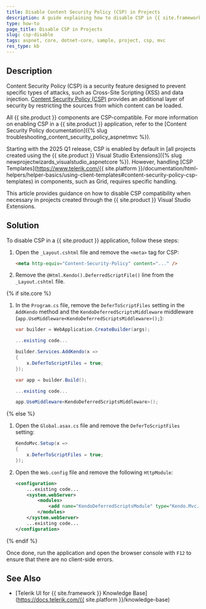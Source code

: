 ```yaml
---
title: Disable Content Security Policy (CSP) in Projects
description: A guide explaining how to disable CSP in {{ site.framework }} applications created through the {{ site.product }} Visual Studio Extensions.
type: how-to
page_title: Disable CSP in Projects
slug: csp-disable
tags: aspnet, core, dotnet-core, sample, project, csp, mvc
res_type: kb
---
```


## Description

Content Security Policy (CSP) is a security feature designed to prevent specific types of attacks, such as Cross-Site Scripting (XSS) and data injection. [Content Security Policy (CSP)](https://developer.mozilla.org/en-US/docs/Web/HTTP/Guides/CSP) provides an additional layer of security by restricting the sources from which content can be loaded.

All {{ site.product }} components are CSP-compatible. For more information on enabling CSP in a {{ site.product }} application, refer to the [Content Security Policy documentation]({% slug troubleshooting_content_security_policy_aspnetmvc %}).

Starting with the 2025 Q1 release, CSP is enabled by default in [all projects created using the {{ site.product }} Visual Studio Extensions]({% slug newprojectwizards_visualstudio_aspnetcore %}). However, handling [CSP Templates](https://www.telerik.com/{{ site.platform }}/documentation/html-helpers/helper-basics/using-client-templates#content-security-policy-csp-templates) in components, such as Grid, requires specific handling.

This article provides guidance on how to disable CSP compatibility when necessary in projects created through the {{ site.product }} Visual Studio Extensions.

## Solution

To disable CSP in a {{ site.product }} application, follow these steps:

1. Open the `_Layout.cshtml` file and remove the `<meta>` tag for CSP:

    ```HTML
    <meta http-equiv="Content-Security-Policy" content="..." />
    ```

1. Remove the `@Html.Kendo().DeferredScriptFile()` line from the `_Layout.cshtml` file.

{% if site.core %}
1. In the `Program.cs` file, remove the `DeferToScriptFiles` setting in the `AddKendo` method and the `KendoDeferredScriptsMiddleware` middleware (`app.UseMiddleware<KendoDeferredScriptsMiddleware>();`):

    ```C#
    var builder = WebApplication.CreateBuilder(args);

    ...existing code...

    builder.Services.AddKendo(x =>
    {
        x.DeferToScriptFiles = true;
    });

    var app = builder.Build();

    ...existing code...

    app.UseMiddleware<KendoDeferredScriptsMiddleware>();
    ```

{% else %}
1. Open the `Global.asax.cs` file and remove the `DeferToScriptFiles` setting:

    ```C#
    KendoMvc.Setup(x =>
    {
        x.DeferToScriptFiles = true;
    });
    ```

1. Open the `Web.config` file and remove the following `HttpModule`:

    ```XML
    <configuration>
        ...existing code...
        <system.webServer>
            <modules>
                <add name="KendoDeferredScriptsModule" type="Kendo.Mvc.KendoDeferredScriptsModule" />
            </modules>
        </system.webServer>
        ...existing code...
    </configuration>
    ```
{% endif %}

Once done, run the application and open the browser console with `F12` to ensure that there are no client-side errors.

## See Also

* [Telerik UI for {{ site.framework }} Knowledge Base](https://docs.telerik.com/{{ site.platform }}/knowledge-base)